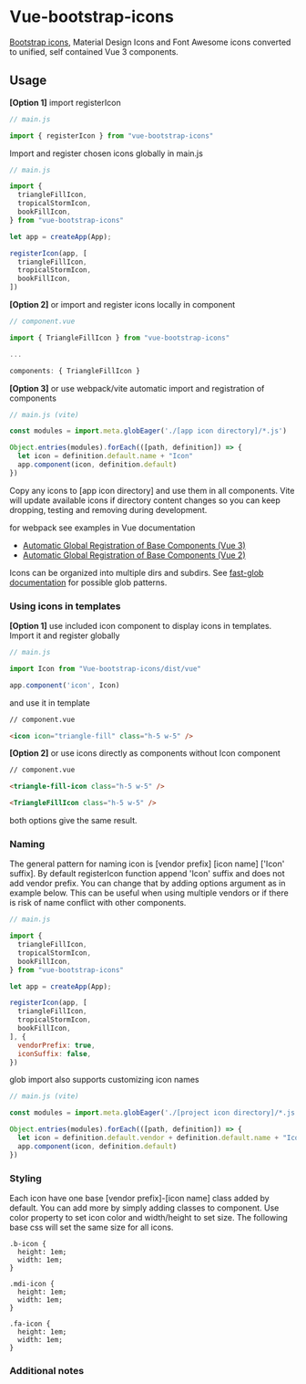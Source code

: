 # Vue-bootstrap-icons

[Bootstrap icons](https://https://icons.getbootstrap.com/), Material Design Icons and Font Awesome icons converted to unified, self contained Vue 3 components. 

## Usage

**[Option 1]** import registerIcon

```js
// main.js

import { registerIcon } from "vue-bootstrap-icons"
```

Import and register chosen icons globally in main.js

```js
// main.js

import { 
  triangleFillIcon,
  tropicalStormIcon,
  bookFillIcon,
} from "vue-bootstrap-icons"

let app = createApp(App);

registerIcon(app, [
  triangleFillIcon,
  tropicalStormIcon,
  bookFillIcon,
])
```


**[Option 2]** or import and register icons locally in component

```js
// component.vue

import { TriangleFillIcon } from "vue-bootstrap-icons"

...

components: { TriangleFillIcon }
```

**[Option 3]** or use webpack/vite automatic import and registration of components

```js
// main.js (vite)

const modules = import.meta.globEager('./[app icon directory]/*.js')

Object.entries(modules).forEach(([path, definition]) => {
  let icon = definition.default.name + "Icon"
  app.component(icon, definition.default)
})
```

Copy any icons to [app icon directory] and use them in all components. Vite will update available icons if directory content changes so you can keep dropping, testing and removing during development.

for webpack see examples in Vue documentation
* [Automatic Global Registration of Base Components (Vue 3)](https://v3.vuejs.org/cookbook/automatic-global-registration-of-base-components.html#base-example)
* [Automatic Global Registration of Base Components (Vue 2)](https://vuejs.org/v2/guide/components-registration.html#Automatic-Global-Registration-of-Base-Components)

Icons can be organized into multiple dirs and subdirs. See [fast-glob documentation](https://github.com/mrmlnc/fast-glob#pattern-syntax) for possible glob patterns.

### Using icons in templates

**[Option 1]** use included icon component to display icons in templates. Import it and register globally

```js
// main.js

import Icon from "Vue-bootstrap-icons/dist/vue"

app.component('icon', Icon)
```

and use it in template

```html
// component.vue

<icon icon="triangle-fill" class="h-5 w-5" />
```

**[Option 2]** or use icons directly as components without Icon component

```html
// component.vue

<triangle-fill-icon class="h-5 w-5" />

<TriangleFillIcon class="h-5 w-5" />
```

both options give the same result.

### Naming

The general pattern for naming icon is [vendor prefix] [icon name] ['Icon' suffix]. By default registerIcon function append 'Icon' suffix and does not add vendor prefix. You can change that by adding options argument as in example below. This can be useful when using multiple vendors or if there is risk of name conflict with other components. 

```js
// main.js

import { 
  triangleFillIcon,
  tropicalStormIcon,
  bookFillIcon,
} from "vue-bootstrap-icons"

let app = createApp(App);

registerIcon(app, [
  triangleFillIcon,
  tropicalStormIcon,
  bookFillIcon,
], {
  vendorPrefix: true,
  iconSuffix: false,
})
```

glob import also supports customizing icon names 

```js
// main.js (vite)

const modules = import.meta.globEager('./[project icon directory]/*.js')

Object.entries(modules).forEach(([path, definition]) => {
  let icon = definition.default.vendor + definition.default.name + "Icon"
  app.component(icon, definition.default)
})
```

### Styling

Each icon have one base [vendor prefix]-[icon name] class added by default. You can add more by simply adding classes to component. Use color property to set icon color and width/height to set size. The following base css will set the same size for all icons.

```
.b-icon {
  height: 1em;
  width: 1em;
}

.mdi-icon {
  height: 1em;
  width: 1em;
}

.fa-icon {
  height: 1em;
  width: 1em;
}
```

### Additional notes
